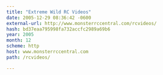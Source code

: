 ```yaml
---
title: "Extreme Wild RC Videos"
date: 2005-12-29 08:36:42 -0600
external-url: http://www.monsterrccentral.com/rcvideos/
hash: bd37eaa795998fa732accfc2989a69b6
year: 2005
month: 12
scheme: http
host: www.monsterrccentral.com
path: /rcvideos/

---
```



